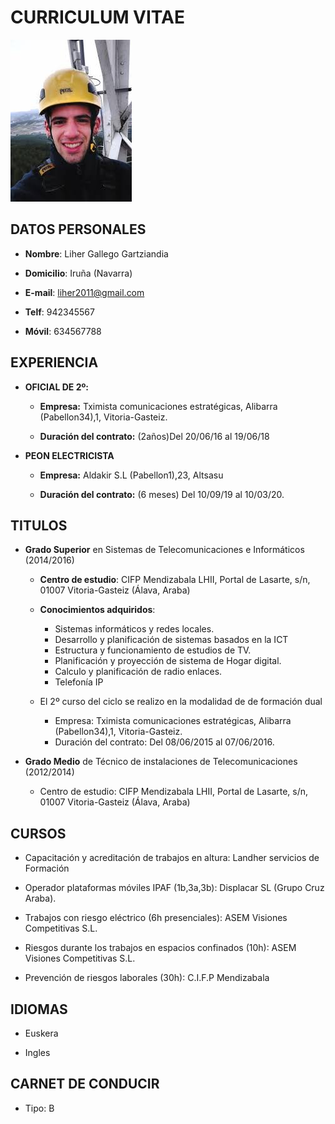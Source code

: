 # CURRICULUM VITAE

![](./yo.jpg)

## DATOS PERSONALES

- **Nombre**: Liher Gallego Gartziandia

- **Domicilio**: Iruña (Navarra)

- **E-mail**: liher2011@gmail.com

- **Telf**: 942345567

- **Móvil**: 634567788

## EXPERIENCIA

  - **OFICIAL DE 2º:** 

	- **Empresa:** Tximista comunicaciones estratégicas, Alibarra (Pabellon34),1, Vitoria-Gasteiz.

  	- **Duración del contrato:** (2años)Del 20/06/16 al 19/06/18	
	

 - **PEON ELECTRICISTA**

 	- **Empresa:** Aldakir S.L (Pabellon1),23, Altsasu
		
 	- **Duración del contrato:** (6 meses) Del 10/09/19 al 10/03/20.


## TITULOS

- **Grado Superior** en Sistemas de Telecomunicaciones e Informáticos (2014/2016)

	- **Centro de estudio**: CIFP Mendizabala LHII, Portal de Lasarte, s/n, 01007 Vitoria-Gasteiz (Álava, Araba)

	- **Conocimientos adquiridos**:

		- Sistemas informáticos y redes locales.
		- Desarrollo y planificación de sistemas basados en la ICT
		- Estructura y funcionamiento de estudios de TV.
		- Planificación y proyección de sistema de Hogar digital.
		- Calculo y planificación de radio enlaces.
		- Telefonía IP


	- El 2º curso del ciclo se realizo en la modalidad de de formación dual

		- Empresa: Tximista comunicaciones estratégicas, Alibarra (Pabellon34),1, Vitoria-Gasteiz.
		- Duración del contrato: Del 08/06/2015 al 07/06/2016.

- **Grado Medio** de Técnico de instalaciones de Telecomunicaciones (2012/2014)

	- Centro de estudio: CIFP Mendizabala LHII, Portal de Lasarte, s/n, 01007 Vitoria-Gasteiz (Álava, Araba)

	

## CURSOS

- Capacitación y acreditación de trabajos en altura: Landher servicios de Formación

- Operador plataformas móviles IPAF (1b,3a,3b): Displacar SL (Grupo Cruz Araba).

- Trabajos con riesgo eléctrico (6h presenciales): ASEM Visiones Competitivas S.L.

- Riesgos durante los trabajos en espacios confinados (10h): ASEM Visiones Competitivas S.L.

- Prevención de riesgos laborales (30h): C.I.F.P Mendizabala


## IDIOMAS

- Euskera

- Ingles

## CARNET DE CONDUCIR

- Tipo: B


